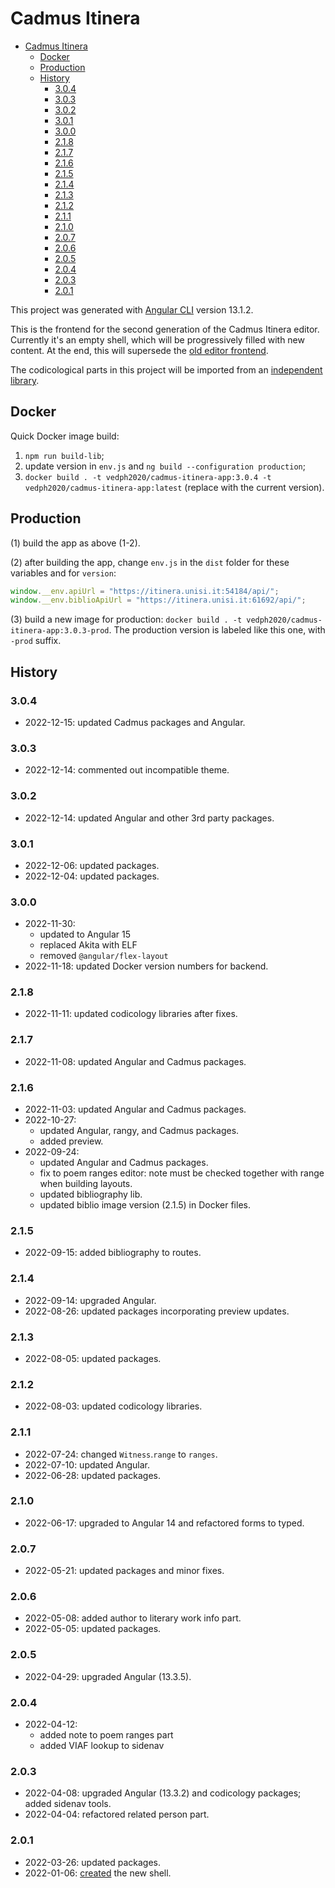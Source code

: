 # Cadmus Itinera

- [Cadmus Itinera](#cadmus-itinera)
  - [Docker](#docker)
  - [Production](#production)
  - [History](#history)
    - [3.0.4](#304)
    - [3.0.3](#303)
    - [3.0.2](#302)
    - [3.0.1](#301)
    - [3.0.0](#300)
    - [2.1.8](#218)
    - [2.1.7](#217)
    - [2.1.6](#216)
    - [2.1.5](#215)
    - [2.1.4](#214)
    - [2.1.3](#213)
    - [2.1.2](#212)
    - [2.1.1](#211)
    - [2.1.0](#210)
    - [2.0.7](#207)
    - [2.0.6](#206)
    - [2.0.5](#205)
    - [2.0.4](#204)
    - [2.0.3](#203)
    - [2.0.1](#201)

This project was generated with [Angular CLI](https://github.com/angular/angular-cli) version 13.1.2.

This is the frontend for the second generation of the Cadmus Itinera editor. Currently it's an empty shell, which will be progressively filled with new content. At the end, this will supersede the [old editor frontend](https://github.com/vedph/cadmus_itinera).

The codicological parts in this project will be imported from an [independent library](https://github.com/vedph/cadmus-codicology).

## Docker

Quick Docker image build:

1. `npm run build-lib`;
2. update version in `env.js` and `ng build --configuration production`;
3. `docker build . -t vedph2020/cadmus-itinera-app:3.0.4 -t vedph2020/cadmus-itinera-app:latest` (replace with the current version).

## Production

(1) build the app as above (1-2).

(2) after building the app, change `env.js` in the `dist` folder for these variables and for `version`:

```js
window.__env.apiUrl = "https://itinera.unisi.it:54184/api/";
window.__env.biblioApiUrl = "https://itinera.unisi.it:61692/api/";
```

(3) build a new image for production: `docker build . -t vedph2020/cadmus-itinera-app:3.0.3-prod`. The production version is labeled like this one, with `-prod` suffix.

## History

### 3.0.4

- 2022-12-15: updated Cadmus packages and Angular.

### 3.0.3

- 2022-12-14: commented out incompatible theme.

### 3.0.2

- 2022-12-14: updated Angular and other 3rd party packages.

### 3.0.1

- 2022-12-06: updated packages.
- 2022-12-04: updated packages.

### 3.0.0

- 2022-11-30:
  - updated to Angular 15
  - replaced Akita with ELF
  - removed `@angular/flex-layout`
- 2022-11-18: updated Docker version numbers for backend.

### 2.1.8

- 2022-11-11: updated codicology libraries after fixes.

### 2.1.7

- 2022-11-08: updated Angular and Cadmus packages.

### 2.1.6

- 2022-11-03: updated Angular and Cadmus packages.
- 2022-10-27:
  - updated Angular, rangy, and Cadmus packages.
  - added preview.
- 2022-09-24:
  - updated Angular and Cadmus packages.
  - fix to poem ranges editor: note must be checked together with range when building layouts.
  - updated bibliography lib.
  - updated biblio image version (2.1.5) in Docker files.

### 2.1.5

- 2022-09-15: added bibliography to routes.

### 2.1.4

- 2022-09-14: upgraded Angular.
- 2022-08-26: updated packages incorporating preview updates.

### 2.1.3

- 2022-08-05: updated packages.

### 2.1.2

- 2022-08-03: updated codicology libraries.

### 2.1.1

- 2022-07-24: changed `Witness`.`range` to `ranges`.
- 2022-07-10: updated Angular.
- 2022-06-28: updated packages.

### 2.1.0

- 2022-06-17: upgraded to Angular 14 and refactored forms to typed.

### 2.0.7

- 2022-05-21: updated packages and minor fixes.

### 2.0.6

- 2022-05-08: added author to literary work info part.
- 2022-05-05: updated packages.

### 2.0.5

- 2022-04-29: upgraded Angular (13.3.5).

### 2.0.4

- 2022-04-12:
  - added note to poem ranges part
  - added VIAF lookup to sidenav

### 2.0.3

- 2022-04-08: upgraded Angular (13.3.2) and codicology packages; added sidenav tools.
- 2022-04-04: refactored related person part.

### 2.0.1

- 2022-03-26: updated packages.
- 2022-01-06: [created](https://github.com/vedph/cadmus_doc/blob/master/guide/frontend/creating.md) the new shell.
